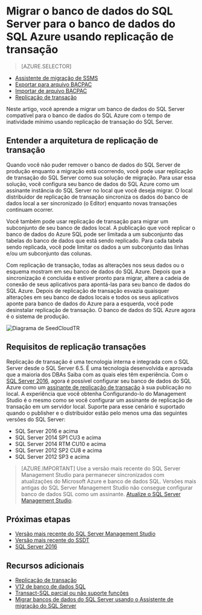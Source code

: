 <properties
   pageTitle="Migrar para o banco de dados do SQL usando replicação de transação | Microsoft Azure"
   description="Microsoft Azure SQL Database, migração de banco de dados, importar banco de dados, replicação de transação"
   services="sql-database"
   documentationCenter=""
   authors="CarlRabeler"
   manager="jhubbard"
   editor=""/>

<tags
   ms.service="sql-database"
   ms.devlang="NA"
   ms.topic="article"
   ms.tgt_pltfrm="NA"
   ms.workload="sqldb-migrate"
   ms.date="08/23/2016"
   ms.author="carlrab"/>

# <a name="migrate-sql-server-database-to-azure-sql-database-using-transactional-replication"></a>Migrar o banco de dados do SQL Server para o banco de dados do SQL Azure usando replicação de transação

> [AZURE.SELECTOR]
- [Assistente de migração de SSMS](sql-database-cloud-migrate-compatible-using-ssms-migration-wizard.md)
- [Exportar para arquivo BACPAC](sql-database-cloud-migrate-compatible-export-bacpac-ssms.md)
- [Importar de arquivo BACPAC](sql-database-cloud-migrate-compatible-import-bacpac-ssms.md)
- [Replicação de transação](sql-database-cloud-migrate-compatible-using-transactional-replication.md)

Neste artigo, você aprende a migrar um banco de dados do SQL Server compatível para o banco de dados do SQL Azure com o tempo de inatividade mínimo usando replicação de transação do SQL Server.

## <a name="understanding-the-transactional-replication-architecture"></a>Entender a arquitetura de replicação de transação

Quando você não puder remover o banco de dados do SQL Server de produção enquanto a migração está ocorrendo, você pode usar replicação de transação do SQL Server como sua solução de migração. Para usar essa solução, você configura seu banco de dados do SQL Azure como um assinante instância do SQL Server no local que você deseja migrar. O local distribuidor de replicação de transação sincroniza os dados do banco de dados local a ser sincronizado (o Editor) enquanto novas transações continuam ocorrer. 

Você também pode usar replicação de transação para migrar um subconjunto de seu banco de dados local. A publicação que você replicar o banco de dados do Azure SQL pode ser limitada a um subconjunto das tabelas do banco de dados que está sendo replicado. Para cada tabela sendo replicada, você pode limitar os dados a um subconjunto das linhas e/ou um subconjunto das colunas.

Com replicação de transação, todas as alterações nos seus dados ou o esquema mostram em seu banco de dados do SQL Azure. Depois que a sincronização é concluída e estiver pronto para migrar, altere a cadeia de conexão de seus aplicativos para apontá-las para seu banco de dados do SQL Azure. Depois de replicação de transação esvazia quaisquer alterações em seu banco de dados locais e todos os seus aplicativos aponte para banco de dados do Azure para a esquerda, você pode desinstalar replicação de transação. O banco de dados do SQL Azure agora é o sistema de produção.

 ![Diagrama de SeedCloudTR](./media/sql-database-cloud-migrate/SeedCloudTR.png)

## <a name="transactional-replication-requirements"></a>Requisitos de replicação transações

Replicação de transação é uma tecnologia interna e integrada com o SQL Server desde o SQL Server 6.5. É uma tecnologia desenvolvida e aprovada que a maioria dos DBAs Saiba com as quais eles têm experiência. Com o [SQL Server 2016](https://www.microsoft.com/en-us/cloud-platform/sql-server), agora é possível configurar seu banco de dados do SQL Azure como um [assinante de replicação de transação](https://msdn.microsoft.com/library/mt589530.aspx) à sua publicação no local. A experiência que você obtenha Configurando-lo do Management Studio é o mesmo como se você configurar um assinante de replicação de transação em um servidor local. Suporte para esse cenário é suportado quando o publisher e o distribuidor estão pelo menos uma das seguintes versões do SQL Server:

 - SQL Server 2016 e acima 
 - SQL Server 2014 SP1 CU3 e acima
 - SQL Server 2014 RTM CU10 e acima
 - SQL Server 2012 SP2 CU8 e acima
 - SQL Server 2012 SP3 e acima


> [AZURE.IMPORTANT] Use a versão mais recente do SQL Server Management Studio para permanecer sincronizados com atualizações do Microsoft Azure e banco de dados SQL. Versões mais antigas do SQL Server Management Studio não consegue configurar banco de dados SQL como um assinante. [Atualize o SQL Server Management Studio](https://msdn.microsoft.com/library/mt238290.aspx).


## <a name="next-steps"></a>Próximas etapas

- [Versão mais recente do SQL Server Management Studio](https://msdn.microsoft.com/library/mt238290.aspx)
- [Versão mais recente do SSDT](https://msdn.microsoft.com/library/mt204009.aspx)
- [SQL Server 2016](https://www.microsoft.com/en-us/cloud-platform/sql-server)

## <a name="additional-resources"></a>Recursos adicionais

- [Replicação de transação](https://msdn.microsoft.com/library/mt589530.aspx)
- [V12 de banco de dados SQL](sql-database-v12-whats-new.md)
- [Transact-SQL parcial ou não suporte funções](sql-database-transact-sql-information.md)
- [Migrar bancos de dados do SQL Server usando o Assistente de migração do SQL Server](http://blogs.msdn.com/b/ssma/)
